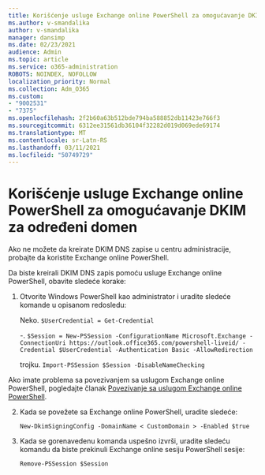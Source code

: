```yaml
---
title: Korišćenje usluge Exchange online PowerShell za omogućavanje DKIM za određeni domen
ms.author: v-smandalika
author: v-smandalika
manager: dansimp
ms.date: 02/23/2021
audience: Admin
ms.topic: article
ms.service: o365-administration
ROBOTS: NOINDEX, NOFOLLOW
localization_priority: Normal
ms.collection: Adm_O365
ms.custom:
- "9002531"
- "7375"
ms.openlocfilehash: 2f2b60a63b512bde794ba588852db11423e766f3
ms.sourcegitcommit: 6312ee31561db36104f32282d019d069ede69174
ms.translationtype: MT
ms.contentlocale: sr-Latn-RS
ms.lasthandoff: 03/11/2021
ms.locfileid: "50749729"
---
```

# <a name="use-exchange-online-powershell-to-enable-dkim-for-a-specific-domain"></a>Korišćenje usluge Exchange online PowerShell za omogućavanje DKIM za određeni domen

Ako ne možete da kreirate DKIM DNS zapise u centru administracije, probajte da koristite Exchange online PowerShell. 

Da biste kreirali DKIM DNS zapis pomoću usluge Exchange online PowerShell, obavite sledeće korake:

1. Otvorite Windows PowerShell kao administrator i uradite sledeće komande u opisanom redosledu:

    Neko. `$UserCredential = Get-Credential`

    -. `$Session = New-PSSession -ConfigurationName Microsoft.Exchange -ConnectionUri https://outlook.office365.com/powershell-liveid/ -Credential $UserCredential -Authentication Basic -AllowRedirection`

    trojku. `Import-PSSession $Session -DisableNameChecking`
    
Ako imate problema sa povezivanjem sa uslugom Exchange online PowerShell, pogledajte članak [Povezivanje sa uslugom Exchange online PowerShell](https://docs.microsoft.com/powershell/exchange/connect-to-exchange-online-powershell).

2. Kada se povežete sa Exchange online PowerShell, uradite sledeće:

    `New-DkimSigningConfig -DomainName < CustomDomain > -Enabled $true`

3. Kada se gorenavedenu komanda uspešno izvrši, uradite sledeću komandu da biste prekinuli Exchange online sesiju PowerShell sesije:

    `Remove-PSSession $Session` 



